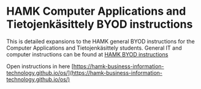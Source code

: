 # HAMK Computer Applications and Tietojenkäsittely BYOD instructions

This is detailed expansions to the HAMK general BYOD instructions for the Computer Applications and Tietojenkäsittely students. General IT and computer instructions can be found at [HAMK BYOD instructions](https://www.hamk.fi/en/student-pages/it-services-for-students/it-rules-and-guidelines/#Computer-requirements-and-using-your-own-computer-for-studying)


Open instructions in here [https://hamk-business-information-technology.github.io/os/](https://hamk-business-information-technology.github.io/os/)


